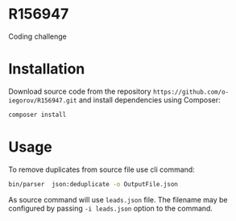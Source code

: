 # R156947

Coding challenge

# Installation

Download source code from the repository `https://github.com/o-iegorov/R156947.git` and install dependencies using Composer:

```bash
composer install
```
# Usage

To remove duplicates from source file use cli command:

```bash
bin/parser  json:deduplicate -o OutputFile.json
```

As source command will use `leads.json` file. The filename may be configured by passing `-i leads.json` option to the command.